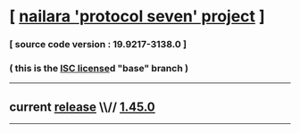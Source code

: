 
# [ [nailara 'protocol seven' project](http://src.nailara.net/) ]

### [ source code version : 19.9217-3138.0 ]

### ( this is the [ISC license](license)d "base" branch )
---
## current [release](https://github.com/anotherlink/nailara/releases) \\\\// [1.45.0](https://github.com/anotherlink/nailara/releases/tag/1.45.0)
---
